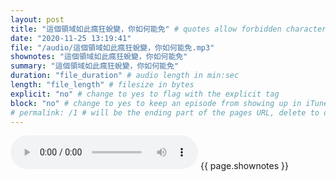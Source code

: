 ```yaml
---
layout: post
title: "這個領域如此瘋狂蛻變，你如何能免" # quotes allow forbidden characters like the colon
date: "2020-11-25 13:19:41"
file: "/audio/這個領域如此瘋狂蛻變，你如何能免.mp3"
shownotes: "這個領域如此瘋狂蛻變，你如何能免"
summary: "這個領域如此瘋狂蛻變，你如何能免"
duration: "file_duration" # audio length in min:sec
length: "file_length" # filesize in bytes
explicit: "no" # change to yes to flag with the explicit tag
block: "no" # change to yes to keep an episode from showing up in iTunes
# permalink: /1 # will be the ending part of the pages URL, delete to default to the title
---
```


<audio controls>
<source src="{{site.url}}{{site.baseurl}}{{ page.file }}" type="audio/x-mp3">
Your browser does not support the audio element.
</audio>
{{ page.shownotes }}
